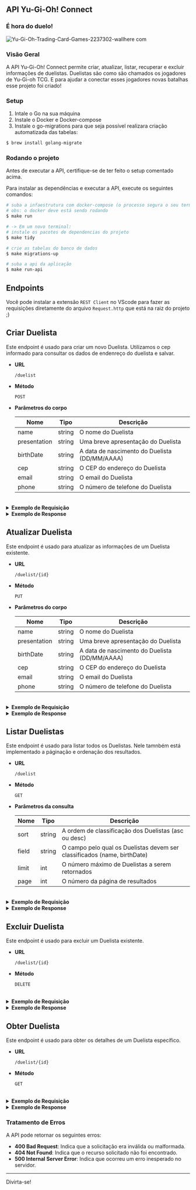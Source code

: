## API Yu-Gi-Oh! Connect
### É hora do duelo!
![Yu-Gi-Oh-Trading-Card-Games-2237302-wallhere com](https://github.com/JPauloMoura/Yu-Gi-Oh-Connect/assets/62079201/3acd52d7-32f7-4aa8-bafa-ab580fbe6d0e)

### Visão Geral

A API Yu-Gi-Oh! Connect permite criar, atualizar, listar, recuperar e excluir informações de duelistas.
Duelistas são como são chamados os jogadores de Yu-Gi-oh TCG. E para ajudar a conectar esses jogadores novas batalhas esse projeto foi criado!

### Setup
1. Intale o Go na sua máquina
2. Instale o Docker e Docker-compose 
3. Instale o go-migrations para que seja possível realizara criação automatizada das tabelas:
```bash
$ brew install golang-migrate
```

### Rodando o projeto

Antes de executar a API, certifique-se de ter feito o setup comentado acima.

Para instalar as dependências e executar a API, execute os seguintes comandos:

```bash
# suba a infaestrutura com docker-compose (o processo segura o seu terminal)
# obs: o docker deve está sendo rodando
$ make run

# -> Em um novo terminal:
# instale os pacotes de dependencias do projeto
$ make tidy

# crie as tabelas do banco de dados
$ make migrations-up

# suba a api da aplicação
$ make run-api
```

## Endpoints

Você pode instalar a extensão `REST Client` no VScode para fazer as requisições diretamente do arquivo `Request.http` que está na raiz do projeto ;)

## Criar Duelista

Este endpoint é usado para criar um novo Duelista.
Utilizamos o cep informado para consultar os dados de endenreço do duelista e salvar.

- **URL**
  
  `/duelist`

- **Método**

  `POST`

- **Parâmetros do corpo**
  
  | Nome          | Tipo   | Descrição                                     |
  |---------------|--------|-----------------------------------------------|
  | name          | string | O nome do Duelista                           |
  | presentation  | string | Uma breve apresentação do Duelista            |
  | birthDate     | string | A data de nascimento do Duelista (DD/MM/AAAA) |
  | cep           | string | O CEP do endereço do Duelista                |
  | email         | string | O email do Duelista                          |
  | phone         | string | O número de telefone do Duelista             |

<br/>
<details>
<summary><b>Exemplo de Requisição</b></summary>

  ```http
  POST http://localhost:3001/duelist
  Content-Type: application/json

  {
    "name": "JP",
    "presentation": "Duelista experiente com paixão por jogabilidade estratégica!",
    "birthDate": "24/06/1998",
    "cep": "72007040",
    "email": "duelist@example.com",
    "phone": "9999999999"
  }
  ```
</details>

<details>
<summary><b>Exemplo de Response</b></summary>
  
  ```http
  HTTP/1.1 201 Created
  Content-Type: application/json
  Date: Fri, 09 Feb 2024 14:38:40 GMT
  Content-Length: 410
  Connection: close

  {
    "data": {
      "id": "51ee3bc7-8ecb-467c-833c-da1db0314fc4",
      "name": "JP",
      "presentation": "Experienced duelist with a passion for strategic gameplay!",
      "birthDate": "1998-06-24T00:00:00Z",
      "address": {
        "state": "DF",
        "city": "Brasília",
        "street": "Rua Rua 8 Chácara 220",
        "district": "Setor Habitacional Vicente Pires",
        "cep": "72007040"
      },
      "contact": {
        "email": "duelist@example.com",
        "phone": "9999999999"
      }
    },
    "error": "",
    "statusCode": 201
  }
  ```
</details>

## Atualizar Duelista

Este endpoint é usado para atualizar as informações de um Duelista existente.

- **URL**
  
  `/duelist/{id}`

- **Método**

  `PUT`

- **Parâmetros do corpo**
  
  | Nome          | Tipo   | Descrição                                     |
  |---------------|--------|-----------------------------------------------|
  | name          | string | O nome do Duelista                           |
  | presentation  | string | Uma breve apresentação do Duelista            |
  | birthDate     | string | A data de nascimento do Duelista (DD/MM/AAAA) |
  | cep           | string | O CEP do endereço do Duelista                |
  | email         | string | O email do Duelista                          |
  | phone         | string | O número de telefone do Duelista             |

</br>
<details>
<summary><b>Exemplo de Requisição</b></summary>

  ```http
  PUT http://localhost:3001/duelist/51ee3bc7-8ecb-467c-833c-da1db0314fc4
  Content-Type: application/json

  {
    "cep": "64290000"
  }
  ```
</details>

<details>
<summary><b>Exemplo de Response</b></summary>
  
  ```http
  HTTP/1.1 200 OK
  Content-Type: application/json
  Date: Fri, 09 Feb 2024 14:40:50 GMT
  Content-Length: 47
  Connection: close

  {
    "data": "updated",
    "error": "",
    "statusCode": 200
  }
  ```
</details>

## Listar Duelistas

Este endpoint é usado para listar todos os Duelistas.
Nele tamnbém está implementado a páginação e ordenação dos resultados.

- **URL**
  
  `/duelist`

- **Método**

  `GET`

- **Parâmetros da consulta**
  
  | Nome    | Tipo   | Descrição                                                                |
  |---------|--------|--------------------------------------------------------------------------|
  | sort    | string | A ordem de classificação dos Duelistas (asc ou desc)                     |
  | field   | string | O campo pelo qual os Duelistas devem ser classificados (name, birthDate) |
  | limit   | int    | O número máximo de Duelistas a serem retornados                          |
  | page    | int    | O número da página de resultados                                         |

</br>
<details>
<summary><b>Exemplo de Requisição</b></summary>

  ```http
  GET http://localhost:3001/duelist?sort=asc&field=birthDate&limit=10&page=1
  Content-Type: application/json
  ```
</details>

<details>
<summary><b>Exemplo de Response</b></summary>
  
  ```http
  HTTP/1.1 200 OK
  Content-Type: application/json
  Date: Fri, 09 Feb 2024 14:42:44 GMT
  Content-Length: 354
  Connection: close

  {
    "data": [
      {
        "id": "51ee3bc7-8ecb-467c-833c-da1db0314fc4",
        "name": "JP",
        "presentation": "Experienced duelist with a passion for strategic gameplay!",
        "birthDate": "1998-06-24T00:00:00Z",
        "address": {
          "state": "PI",
          "city": "Altos",
          "street": "",
          "district": "",
          "cep": "64290000"
        },
        "contact": {
          "email": "duelist@example.com",
          "phone": "9999999999"
        }
      }
    ],
    "error": "",
    "statusCode": 200
  }
  ```
</details>

## Excluir Duelista

Este endpoint é usado para excluir um Duelista existente.

- **URL**
  
  `/duelist/{id}`

- **Método**

  `DELETE`

</br>
<details>
<summary><b>Exemplo de Requisição</b></summary>

  ```http
  DELETE http://localhost:3001/duelist/51ee3bc7-8ecb-467c-833c-da1db0314fc4
  Content-Type: application/json
  ```
</details>

<details>
<summary><b>Exemplo de Response</b></summary>
  
  ```http
  HTTP/1.1 200 OK
  Content-Type: application/json
  Date: Fri, 09 Feb 2024 14:45:50 GMT
  Content-Length: 47
  Connection: close

  {
    "data": "deleted",
    "error": "",
    "statusCode": 200
  }
  ```
</details>

## Obter Duelista

Este endpoint é usado para obter os detalhes de um Duelista específico.

- **URL**
  
  `/duelist/{id}`

- **Método**

  `GET`

</br>
<details>
<summary><b>Exemplo de Requisição</b></summary>

  ```http
  GET http://localhost:3001/duelist/ec6c6447-0848-4354-b08c-19ab940edddb
  Content-Type: application/json
  ```
</details>

<details>
<summary><b>Exemplo de Response</b></summary>
  
  ```http
  HTTP/1.1 200 OK
  Content-Type: application/json
  Date: Fri, 09 Feb 2024 14:44:08 GMT
  Content-Length: 352
  Connection: close

  {
    "data": {
      "id": "51ee3bc7-8ecb-467c-833c-da1db0314fc4",
      "name": "JP",
      "presentation": "Experienced duelist with a passion for strategic gameplay!",
      "birthDate": "1998-06-24T00:00:00Z",
      "address": {
        "state": "PI",
        "city": "Altos",
        "street": "",
        "district": "",
        "cep": "64290000"
      },
      "contact": {
        "email": "duelist@example.com",
        "phone": "9999999999"
      }
    },
    "error": "",
    "statusCode": 200
  }
  ```
</details>

### Tratamento de Erros

A API pode retornar os seguintes erros:

- **400 Bad Request**: Indica que a solicitação era inválida ou malformada.
- **404 Not Found**: Indica que o recurso solicitado não foi encontrado.
- **500 Internal Server Error**: Indica que ocorreu um erro inesperado no servidor.

---

Divirta-se!

